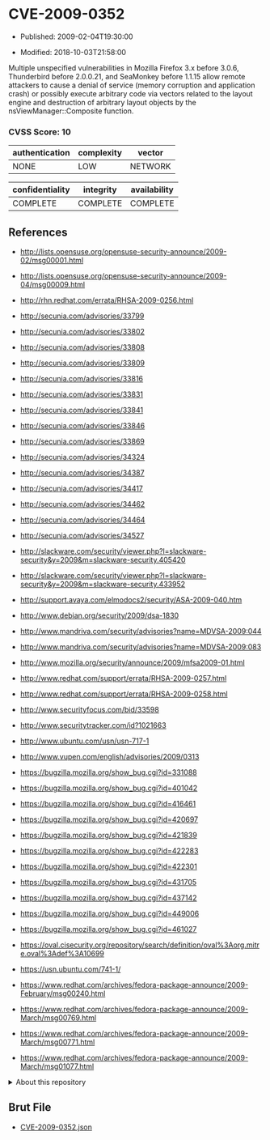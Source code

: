 # CVE-2009-0352

- Published: 2009-02-04T19:30:00

- Modified: 2018-10-03T21:58:00

Multiple unspecified vulnerabilities in Mozilla Firefox 3.x before 3.0.6, Thunderbird before 2.0.0.21, and SeaMonkey before 1.1.15 allow remote attackers to cause a denial of service (memory corruption and application crash) or possibly execute arbitrary code via vectors related to the layout engine and destruction of arbitrary layout objects by the nsViewManager::Composite function.

### CVSS Score: **10**

| authentication | complexity | vector |
| --- | --- | --- |
| NONE | LOW | NETWORK |

| confidentiality | integrity | availability |
| --- | --- | --- |
| COMPLETE | COMPLETE | COMPLETE |

## References

* http://lists.opensuse.org/opensuse-security-announce/2009-02/msg00001.html

* http://lists.opensuse.org/opensuse-security-announce/2009-04/msg00009.html

* http://rhn.redhat.com/errata/RHSA-2009-0256.html

* http://secunia.com/advisories/33799

* http://secunia.com/advisories/33802

* http://secunia.com/advisories/33808

* http://secunia.com/advisories/33809

* http://secunia.com/advisories/33816

* http://secunia.com/advisories/33831

* http://secunia.com/advisories/33841

* http://secunia.com/advisories/33846

* http://secunia.com/advisories/33869

* http://secunia.com/advisories/34324

* http://secunia.com/advisories/34387

* http://secunia.com/advisories/34417

* http://secunia.com/advisories/34462

* http://secunia.com/advisories/34464

* http://secunia.com/advisories/34527

* http://slackware.com/security/viewer.php?l=slackware-security&y=2009&m=slackware-security.405420

* http://slackware.com/security/viewer.php?l=slackware-security&y=2009&m=slackware-security.433952

* http://support.avaya.com/elmodocs2/security/ASA-2009-040.htm

* http://www.debian.org/security/2009/dsa-1830

* http://www.mandriva.com/security/advisories?name=MDVSA-2009:044

* http://www.mandriva.com/security/advisories?name=MDVSA-2009:083

* http://www.mozilla.org/security/announce/2009/mfsa2009-01.html

* http://www.redhat.com/support/errata/RHSA-2009-0257.html

* http://www.redhat.com/support/errata/RHSA-2009-0258.html

* http://www.securityfocus.com/bid/33598

* http://www.securitytracker.com/id?1021663

* http://www.ubuntu.com/usn/usn-717-1

* http://www.vupen.com/english/advisories/2009/0313

* https://bugzilla.mozilla.org/show_bug.cgi?id=331088

* https://bugzilla.mozilla.org/show_bug.cgi?id=401042

* https://bugzilla.mozilla.org/show_bug.cgi?id=416461

* https://bugzilla.mozilla.org/show_bug.cgi?id=420697

* https://bugzilla.mozilla.org/show_bug.cgi?id=421839

* https://bugzilla.mozilla.org/show_bug.cgi?id=422283

* https://bugzilla.mozilla.org/show_bug.cgi?id=422301

* https://bugzilla.mozilla.org/show_bug.cgi?id=431705

* https://bugzilla.mozilla.org/show_bug.cgi?id=437142

* https://bugzilla.mozilla.org/show_bug.cgi?id=449006

* https://bugzilla.mozilla.org/show_bug.cgi?id=461027

* https://oval.cisecurity.org/repository/search/definition/oval%3Aorg.mitre.oval%3Adef%3A10699

* https://usn.ubuntu.com/741-1/

* https://www.redhat.com/archives/fedora-package-announce/2009-February/msg00240.html

* https://www.redhat.com/archives/fedora-package-announce/2009-March/msg00769.html

* https://www.redhat.com/archives/fedora-package-announce/2009-March/msg00771.html

* https://www.redhat.com/archives/fedora-package-announce/2009-March/msg01077.html

<details>
<summary>About this repository</summary> 

  This repository is part of the project [Live Hack CVE](https://github.com/Live-Hack-CVE). Main website can be found [www.live-hack.org](https://www.live-hack.org) 
  
  Made by [Sn0wAlice](https://github.com/Sn0wAlice) for the people that care about security and need to have a feed of the latest CVEs. Hope you enjoy it, don't forget to star the repo and follow me on [Twitter](https://twitter.com/Sn0wAlice) and [Github](https://github.com/Sn0wAlice). And that is my [personnal website](https://www.alice-snow.me/)

  - [Home Page](https://github.com/Live-Hack-CVE)
  - [Framework](https://github.com/Live-Hack-CVE/cve-framework)
  - [CVE database](https://github.com/Live-Hack-CVE/full_database)
  - [Changelog](https://github.com/Live-Hack-CVE/Changelog)
</details>

## Brut File

* [CVE-2009-0352.json](https://raw.githubusercontent.com/Live-Hack-CVE/full_database/main/cves/2009/CVE-2009-0352.json)

